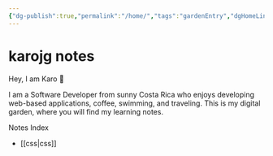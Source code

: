 ```yaml
---
{"dg-publish":true,"permalink":"/home/","tags":"gardenEntry","dgHomeLink":true,"dgPassFrontmatter":false}
---
```


# karojg notes

Hey, I am Karo 🌱  

I am a Software Developer from sunny Costa Rica who enjoys developing web-based applications, coffee, swimming, and traveling.
This is my digital garden, where you will find my learning notes.

Notes Index
- [[css|css]]
